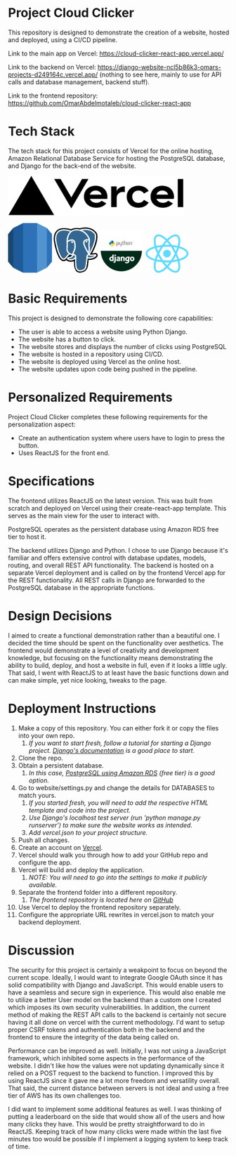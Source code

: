 # Project Cloud Clicker

This repository is designed to demonstrate the creation of a website, hosted and deployed, using a CI/CD pipeline. 

Link to the main app on Vercel: https://cloud-clicker-react-app.vercel.app/

Link to the backend on Vercel: https://django-website-ncl5b86k3-omars-projects-d249164c.vercel.app/ (nothing to see here, mainly to use for API calls and database management, backend stuff).

Link to the frontend repository: https://github.com/OmarAbdelmotaleb/cloud-clicker-react-app

# Tech Stack

The tech stack for this project consists of Vercel for the online hosting, Amazon Relational Database Service for hosting the PostgreSQL database, and Django for the back-end of the website.

<img src="logos/vercel.png" alt="Vercel" width="400"/>

<img src="logos/aws_rds.png" alt="AWS RDS" width="100"/> <img src="logos/postgresql.png" alt="PostgreSQL" width="100"/> <img src="logos/django.png" alt="Django" width="100"/> <img src="logos/reactjs.png" alt="AWS RDS" width="100"/>


# Basic Requirements

This project is designed to demonstrate the following core capabilities:

- The user is able to access a website using Python Django.
- The website has a button to click.
- The website stores and displays the number of clicks using PostgreSQL
- The website is hosted in a repository using CI/CD.
- The website is deployed using Vercel as the online host.
- The website updates upon code being pushed in the pipeline.

# Personalized Requirements

Project Cloud Clicker completes these following requirements for the personalization aspect:

- Create an authentication system where users have to login to press the button.
- Uses ReactJS for the front end.

# Specifications

The frontend utilizes ReactJS on the latest version. This was built from scratch and deployed on Vercel using their create-react-app template. This serves as the main view for the user to interact with. 

PostgreSQL operates as the persistent database using Amazon RDS free tier to host it.

The backend utilizes Django and Python. I chose to use Django because it's familiar and offers extensive control with database updates, models, routing, and overall REST API functionality. The backend is hosted on a separate Vercel deployment and is called on by the frontend Vercel app for the REST functionality. All REST calls in Django are forwarded to the PostgreSQL database in the appropriate functions.


# Design Decisions

I aimed to create a functional demonstration rather than a beautiful one. I decided the time should be spent on the functionality over aesthetics. The frontend would demonstrate a level of creativity and development knowledge, but focusing on the functionality means demonstrating the ability to build, deploy, and host a website in full, even if it looks a little ugly. That said, I went with ReactJS to at least have the basic functions down and can make simple, yet nice looking, tweaks to the page.

# Deployment Instructions

1. Make a copy of this repository. You can either fork it or copy the files into your own repo.
   1. *If you want to start fresh, follow a tutorial for starting a Django project. [Django's documentation](https://docs.djangoproject.com/en/5.0/intro/tutorial01/) is a good place to start.*
2. Clone the repo.
3. Obtain a persistent database. 
   1. *In this case, [PostgreSQL using Amazon RDS](https://aws.amazon.com/rds/postgresql/) (free tier) is a good option.*
4. Go to website/settings.py and change the details for DATABASES to match yours.
   1. *If you started fresh, you will need to add the respective HTML template and code into the project.*
   2. *Use Django's localhost test server (run 'python manage.py runserver') to make sure the website works as intended.*
   3. *Add vercel.json to your project structure.*
5. Push all changes.
6. Create an account on [Vercel](https://vercel.com/). 
7. Vercel should walk you through how to add your GitHub repo and configure the app.
8. Vercel will build and deploy the application.
   1. *NOTE: You will need to go into the settings to make it publicly available.*
9. Separate the frontend folder into a different repository. 
   1.  *The frontend repository is located here on [GitHub](https://github.com/OmarAbdelmotaleb/cloud-clicker-react-app)*
10. Use Vercel to deploy the frontend repository separately.
11. Configure the appropriate URL rewrites in vercel.json to match your backend deployment.

# Discussion

The security for this project is certainly a weakpoint to focus on beyond the current scope. Ideally, I would want to integrate Google OAuth since it has solid compatibility with Django and JavaScript. This would enable users to have a seamless and secure sign in experience. This would also enable me to utilize a better User model on the backend than a custom one I created which imposes its own security vulnerabilities. In addition, the current method of making the REST API calls to the backend is certainly not secure having it all done on vercel with the current methodology. I'd want to setup proper CSRF tokens and authentication both in the backend and the frontend to ensure the integrity of the data being called on.

Performance can be improved as well. Initially, I was not using a JavaScript framework, which inhibited some aspects in the performance of the website. I didn't like how the values were not updating dynamically since it relied on a POST request to the backend to function. I improved this by using ReactJS since it gave me a lot more freedom and versatility overall. That said, the current distance between servers is not ideal and using a free tier of AWS has its own challenges too. 

I did want to implement some additional features as well. I was thinking of putting a leaderboard on the side that would show all of the users and how many clicks they have. This would be pretty straightforward to do in ReactJS. Keeping track of how many clicks were made within the last five minutes too would be possible if I implement a logging system to keep track of time.
